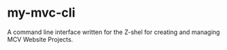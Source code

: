 # my-mvc-cli
A command line interface written for the Z-shel for creating and managing MCV Website Projects.
